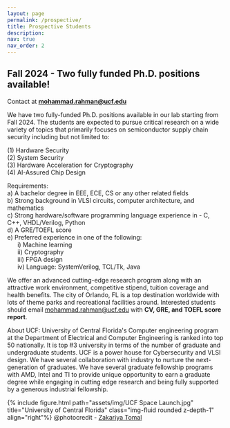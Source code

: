 ```yaml
---
layout: page
permalink: /prospective/
title: Prospective Students
description:
nav: true
nav_order: 2
---
```

## Fall 2024 - Two fully funded Ph.D. positions available!
Contact at **mohammad.rahman@ucf.edu**

We have two fully-funded Ph.D. positions available in our lab starting from Fall 2024. The students are expected to pursue critical research on a wide variety of topics that primarily focuses on semiconductor supply chain security including but not limited to:

(1) Hardware Security\
(2) System Security\
(3) Hardware Acceleration for Cryptography\
(4) AI-Assured Chip Design

Requirements:\
a) A bachelor degree in EEE, ECE, CS or any other related fields\
b) Strong background in VLSI circuits, computer architecture, and mathematics\
c) Strong hardware/software programming language experience in - C, C++, VHDL/Verilog, Python\
d) A GRE/TOEFL score\
e) Preferred experience in one of the following:\
&nbsp;&nbsp;&nbsp;&nbsp;&nbsp;&nbsp;i) Machine learning\
&nbsp;&nbsp;&nbsp;&nbsp;&nbsp;&nbsp;ii) Cryptography\
&nbsp;&nbsp;&nbsp;&nbsp;&nbsp;&nbsp;iii) FPGA design\
&nbsp;&nbsp;&nbsp;&nbsp;&nbsp;&nbsp;iv) Language: SystemVerilog, TCL/Tk, Java

We offer an advanced cutting-edge research program along with an attractive work environment, competitive stipend, tuition coverage and health benefits. The city of Orlando, FL is a top destination worldwide with lots of theme parks and recreational facilities around. Interested students should email mohammad.rahman@ucf.edu with **CV, GRE, and TOEFL score report**.

About UCF:
University of Central Florida's Computer engineering program at the Department of Electrical and Computer Engineering is ranked into top 50 nationally. It is top #3 university in terms of the number of graduate and undergraduate students. UCF is a power house for Cybersecurity and VLSI design. We have several collaboration with industry to nurture the next-generation of graduates. We have several graduate fellowship programs with AMD, Intel and TI to provide unique opportunity to earn a graduate degree while engaging in cutting edge research and being fully supported by a generous industrial fellowship. 

{% include figure.html path="assets/img/UCF Space Launch.jpg" title="University of Central Florida" class="img-fluid rounded z-depth-1" align="right"%}
@photocredit - <a href='https://www.facebook.com/Zakariya.Tomal'>Zakariya Tomal</a>
